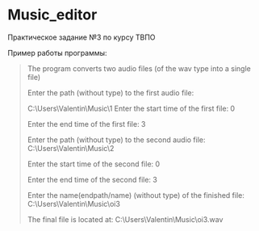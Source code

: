 # Music_editor
Практическое задание №3 по курсу ТВПО

Пример работы программы:

>The program converts two audio files (of the wav type into a single file)
>
>Enter the path (without type) to the first audio file:
>
>C:\\Users\\Valentin\\Music\\1
>Enter the start time of the first file:
>0
>
>Enter the end time of the first file:
>3
>
>Enter the path (without type) to the second audio file:
>C:\\Users\\Valentin\\Music\\2
>
>Enter the start time of the second file:
>0
>
>Enter the end time of the second file:
>3
>
>Enter the name(endpath/name) (without type) of the finished file:
>C:\\Users\\Valentin\\Music\\oi3
>
>The final file is located at: C:\\Users\\Valentin\\Music\\oi3.wav
